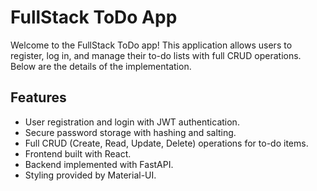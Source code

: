 # FullStack ToDo App

Welcome to the FullStack ToDo app! This application allows users to register, log in, and manage their to-do lists with full CRUD operations. 
Below are the details of the implementation.

## Features

- User registration and login with JWT authentication.
- Secure password storage with hashing and salting.
- Full CRUD (Create, Read, Update, Delete) operations for to-do items.
- Frontend built with React.
- Backend implemented with FastAPI.
- Styling provided by Material-UI.
